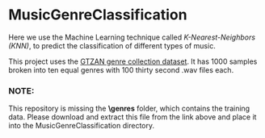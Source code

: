 # MusicGenreClassification

Here we use the Machine Learning technique called *K-Nearest-Neighbors (KNN)*, to predict the classification of different types of music.

This project uses the [GTZAN genre collection dataset](http://marsyas.info/downloads/datasets.html). It has 1000 samples broken into ten equal genres with 100 thirty second .wav files each. 

### NOTE:
This repository is missing the **\genres** folder, which contains the training data. Please download and extract this file from the link above and place it into the MusicGenreClassification directory.
